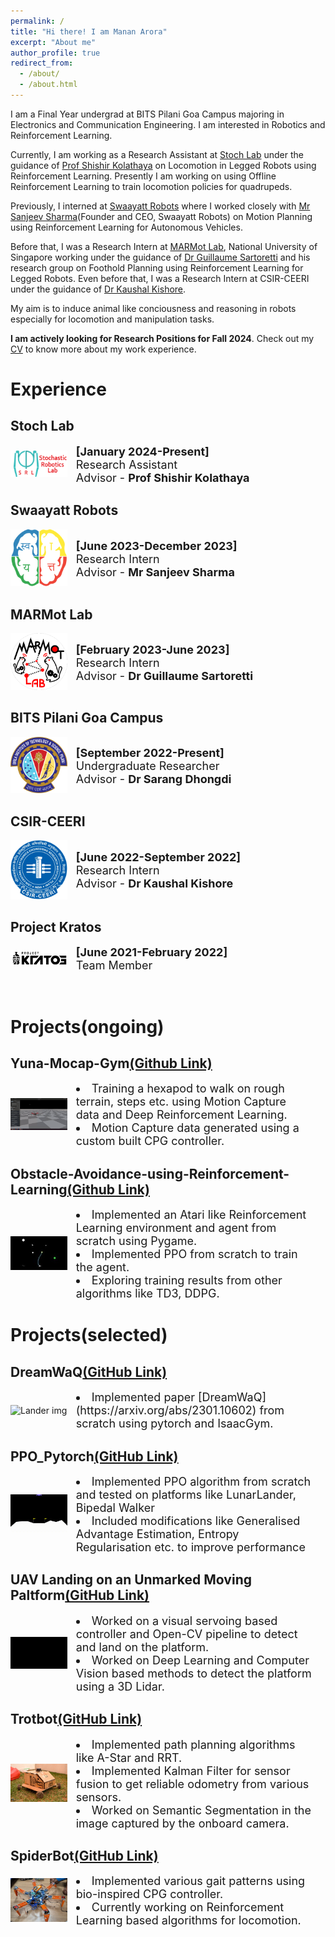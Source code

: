 ```yaml
---
permalink: /
title: "Hi there! I am Manan Arora"
excerpt: "About me"
author_profile: true
redirect_from: 
  - /about/
  - /about.html
---
```


I am a Final Year undergrad at BITS Pilani Goa Campus majoring in Electronics and Communication Engineering. I am interested in Robotics and Reinforcement Learning.

Currently, I am working as a Research Assistant at [Stoch Lab](https://www.stochlab.com/) under the guidance of [Prof Shishir Kolathaya](https://www.shishirny.com/) on Locomotion in Legged Robots using Reinforcement Learning. Presently I am working on using Offline Reinforcement Learning to train locomotion policies for quadrupeds. 

Previously, I interned at [Swaayatt Robots](https://www.swaayattrobots.com/) where I worked closely with [Mr Sanjeev Sharma](https://www.swaayattrobots.com/)(Founder and CEO, Swaayatt Robots) on Motion Planning using Reinforcement Learning for Autonomous Vehicles.

Before that, I was a Research Intern at [MARMot Lab](https://www.marmotlab.org/), National University of Singapore working under the guidance of [Dr Guillaume Sartoretti](https://www.marmotlab.org/bio.html) and his research group on Foothold Planning using Reinforcement Learning for Legged Robots. Even before that, I was a Research Intern at CSIR-CEERI under the guidance of [Dr Kaushal Kishore](https://www.ceeri.res.in/profiles/kaushal-kishore/).

My aim is to induce animal like conciousness and reasoning in robots especially for locomotion and manipulation tasks.

**I am actively looking for Research Positions for Fall 2024**. Check out my [CV](/files/MananAroraCV.pdf) to know more about my work experience.

# Experience
## Stoch Lab
<div class="row"> 
  <span style="width:20%; height:auto; display: inline-block; justify-content:center; vertical-align: middle;"><img src="/images/stoch_logo.png" alt="Swaayatt Logo" style="max-width:90%; height:auto; object-fit: contain; margin:auto;"></span>
  <span style="width:75%; height:auto; display: inline-block; vertical-align: middle;font-size:large;"><b>[January 2024-Present]</b><br>Research Assistant<br>Advisor - <b>Prof Shishir Kolathaya</b></span>
</div>


## Swaayatt Robots
<div class="row"> 
  <span style="width:20%; height:auto; display: inline-block; justify-content:center; vertical-align: middle;"><img src="/images/swaayatt.png" alt="Swaayatt Logo" style="max-width:90%; height:auto; object-fit: contain; margin:auto;"></span>
  <span style="width:75%; height:auto; display: inline-block; vertical-align: middle;font-size:large;"><b>[June 2023-December 2023]</b><br>Research Intern<br>Advisor - <b>Mr Sanjeev Sharma</b></span>
</div>

## MARMot Lab
<div class="row"> 
  <span style="width:20%; height:auto; display: inline-block; justify-content:center; vertical-align: middle;"><img src="/images/MARMot_lab.png" alt="Swaayatt Logo" style="max-width:90%; height:auto; object-fit: contain; margin:auto;"></span>
  <span style="width:75%; height:auto; display: inline-block; vertical-align: middle;font-size:large;"><b>[February 2023-June 2023]</b><br>Research Intern<br>Advisor - <b>Dr Guillaume Sartoretti</b></span>
</div>

## BITS Pilani Goa Campus
<div class="row"> 
  <span style="width:20%; height:auto; display: inline-block; justify-content:center; vertical-align: middle;"><img src="/images/site-logo.png" alt="Swaayatt Logo" style="max-width:90%; height:auto; object-fit: contain; margin:auto;"></span>
  <span style="width:75%; height:auto; display: inline-block; vertical-align: middle;font-size:large;"><b>[September 2022-Present]</b><br>Undergraduate Researcher<br>Advisor - <b>Dr Sarang Dhongdi</b></span>
</div>

## CSIR-CEERI
<div class="row"> 
  <span style="width:20%; height:auto; display: inline-block; justify-content:center; vertical-align: middle;"><img src="/images/CEERI.webp" alt="Swaayatt Logo" style="max-width:90%; height:auto; object-fit: contain; margin:auto;"></span>
  <span style="width:75%; height:auto; display: inline-block; vertical-align: middle;font-size:large;"><b>[June 2022-September 2022]</b><br>Research Intern<br>Advisor - <b>Dr Kaushal Kishore</b></span>
</div>

## Project Kratos
<div class="row"> 
  <span style="width:20%; height:auto; display: inline-block; justify-content:center; vertical-align: middle;"><img src="/images/kratos.png" alt="Swaayatt Logo" style="max-width:90%; height:auto; object-fit: contain; margin:auto;"></span>
  <span style="width:75%; height:auto; display: inline-block; vertical-align: middle;font-size:large;"><b>[June 2021-February 2022]</b><br>Team Member</span>
</div>  
<p>&nbsp;</p>

# Projects(ongoing)

## Yuna-Mocap-Gym[(Github Link)](https://github.com/Manaro-Alpha/Yuna_MoCap_gym)
<div class="row"> 
  <span style="width:20%; height:auto; display: inline-block; justify-content:center; vertical-align: middle;"><img src="/images/Yuna_walk.gif" alt="Spiderbot image" style="max-width:90%; height:auto; object-fit: contain; margin:auto;"></span>
  <span style="width:75%; height:auto; display: inline-block; vertical-align: middle;font-size:large;"><li>Training a hexapod to walk on rough terrain, steps etc. using Motion Capture data and Deep Reinforcement Learning.</li><li>Motion Capture data generated using a custom built CPG controller.</li></span>
</div>

## Obstacle-Avoidance-using-Reinforcement-Learning[(Github Link)](https://github.com/Manaro-Alpha/Obstacle-Avoidance-using-RL)
<div class="row"> 
  <span style="width:20%; height:auto; display: inline-block; justify-content:center; vertical-align: middle;"><img src="/images/Obsav.jpg" alt="Spiderbot image" style="max-width:90%; height:auto; object-fit: contain; margin:auto;"></span>
  <span style="width:75%; height:auto; display: inline-block; vertical-align: middle;font-size:large;"><li>Implemented an Atari like Reinforcement Learning environment and agent from scratch using Pygame.</li><li>Implemented PPO from scratch to train the agent.</li><li>Exploring training results from other algorithms like TD3, DDPG.</li></span>
</div>
  

# Projects(selected)

## DreamWaQ[(GitHub Link)](https://github.com/Manaro-Alpha/PPO_PyTorch)
<div class="row"> 
  <span style="width:20%; height:auto; display: inline-block; justify-content:center; vertical-align: middle;"><img src="/images/DwaQ_stairs.gif" alt="Lander img" style="max-width:90%; height:auto; object-fit: contain; margin:auto;"></span>
  <span style="width:75%; height:auto; display: inline-block; vertical-align: middle;font-size:large;"><li>Implemented paper [DreamWaQ](https://arxiv.org/abs/2301.10602) from scratch using pytorch and IsaacGym.</li></span>
</div>

## PPO_Pytorch[(GitHub Link)](https://github.com/Manaro-Alpha/PPO_PyTorch)
<div class="row"> 
  <span style="width:20%; height:auto; display: inline-block; justify-content:center; vertical-align: middle;"><img src="/images/rl-video-LunarLanderContinuous-v2-episode-1000 .gif" alt="Lander img" style="max-width:90%; height:auto; object-fit: contain; margin:auto;"></span>
  <span style="width:75%; height:auto; display: inline-block; vertical-align: middle;font-size:large;"><li>Implemented PPO algorithm from scratch and tested on platforms like LunarLander, Bipedal Walker</li><li>Included modifications like Generalised Advantage Estimation, Entropy Regularisation etc. to improve performance</li></span>
</div>

## UAV Landing on an Unmarked Moving Paltform[(GitHub Link)](https://github.com/Manaro-Alpha/Drone-Landing-on-an-unamrked-moving-platform)
<div class="row"> 
  <span style="width:20%; height:auto; display: inline-block; justify-content:center; vertical-align: middle;"><img src="/images/lanfinGIF.gif" alt="Landing GIF" style="max-width:90%; height:auto; object-fit: contain; margin:auto;"></span>
  <span style="width:75%; height:auto; display: inline-block; vertical-align: middle;font-size:large;"><li>Worked on a visual servoing based controller and Open-CV pipeline to detect and land on the platform.</li><li>Worked on Deep Learning and Computer Vision based methods to detect the platform using a 3D Lidar.</li></span>
</div>

## Trotbot[(GitHub Link)]("https://github.com/ERC-BPGC/RAIN")
<div class="row"> 
  <span style="width:20%; height:auto; display: inline-block; justify-content:center; vertical-align: middle;"><img src="/images/trotbot.jpg" alt="Trotbot image" style="max-width:90%; height:auto; object-fit: contain; margin:auto;"></span>
  <span style="width:75%; height:auto; display: inline-block; vertical-align: middle;font-size:large;"><li>Implemented path planning algorithms like A-Star and RRT.</li><li>Implemented Kalman Filter for sensor fusion to get reliable odometry from various sensors.</li><li>Worked on Semantic Segmentation in the image captured by the onboard camera.</li></span>
</div>

## SpiderBot[(GitHub Link)](https://github.com/ERC-BPGC/SpiderBot)
<div class="row"> 
  <span style="width:20%; height:auto; display: inline-block; justify-content:center; vertical-align: middle;"><img src="/images/spiderbot.jpeg" alt="Spiderbot image" style="max-width:90%; height:auto; object-fit: contain; margin:auto;"></span>
  <span style="width:75%; height:auto; display: inline-block; vertical-align: middle;font-size:large;"><li>Implemented various gait patterns using bio-inspired CPG controller.</li><li>Currently working on Reinforcement Learning based algorithms for locomotion.</li></span>
</div>